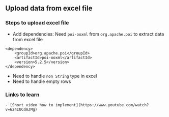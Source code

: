 ## Upload data from excel file
### Steps to upload excel file 
- Add dependencies: Need `poi-ooxml` from `org.apache.poi` to extract data from excel file		

```
<dependency>
    <groupId>org.apache.poi</groupId>
    <artifactId>poi-ooxml</artifactId>
    <version>5.2.5</version>
</dependency>
```
- Need to handle `non String` type in excel
- Need to handle empty rows
### Links to learn
    - [Short video how to implement](https://www.youtube.com/watch?v=624IUCdmJMg)